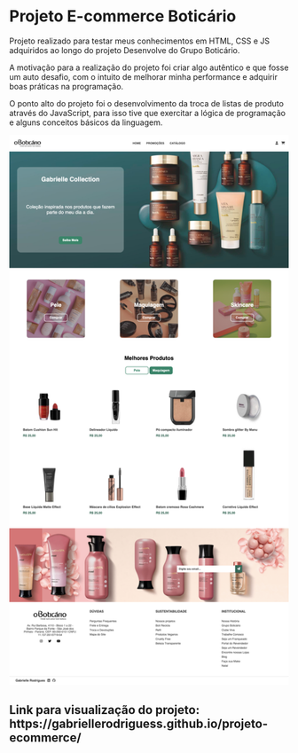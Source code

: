 <h1>Projeto E-commerce Boticário</h1>

<p>Projeto realizado para testar meus conhecimentos em HTML, CSS e JS adquiridos ao longo do projeto Desenvolve do Grupo Boticário.</p>
<p>A motivação para a realização do projeto foi criar algo autêntico e que fosse um auto desafio, com o intuito de melhorar minha performance e adquirir boas práticas na programação.</p>
<p>O ponto alto do projeto foi o desenvolvimento da troca de listas de produto através do JavaScript, para isso tive que exercitar a lógica de programação e alguns conceitos básicos da linguagem.</p>

<img src="https://raw.githubusercontent.com/gabriellerodriguess/projeto-ecommerce/main/assets/gabriellerodriguess.github.io_projeto-ecommerce_%20(1).png">

<h2>Link para visualização do projeto: https://gabriellerodriguess.github.io/projeto-ecommerce/</h2>
